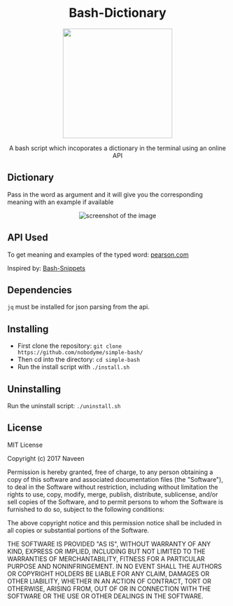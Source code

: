 
<div align="center">

# Bash-Dictionary

<img src="https://github.com/exercism/bash/blob/master/img/icon.png" height="250px" width="250px">

A bash script which incoporates a dictionary in the terminal using an online API

</div>

## Dictionary

Pass in the word as argument and it will give you the corresponding meaning with an example if available

<div align="center">

![screenshot of the image](https://github.com/nobodyme/simple-bash/blob/master/meaning.png)

</div>

## API Used

To get meaning and examples of the typed word: [pearson.com](http://developer.pearson.com/apis/dictionaries#/)

Inspired by: [Bash-Snippets](https://github.com/alexanderepstein/Bash-Snippets/blob/master/README.md)

## Dependencies

`jq` must be installed for json parsing from the api.

## Installing

  - First clone the repository: `git clone https://github.com/nobodyme/simple-bash/`
  - Then cd into the directory: `cd simple-bash`
  - Run the install script with
  `./install.sh`
  
## Uninstalling

Run the uninstall script: `./uninstall.sh`

## License

MIT License

Copyright (c) 2017 Naveen

Permission is hereby granted, free of charge, to any person obtaining a copy of this software and associated documentation files (the "Software"), to deal in the Software without restriction, including without limitation the rights to use, copy, modify, merge, publish, distribute, sublicense, and/or sell copies of the Software, and to permit persons to whom the Software is furnished to do so, subject to the following conditions:

The above copyright notice and this permission notice shall be included in all copies or substantial portions of the Software.

THE SOFTWARE IS PROVIDED "AS IS", WITHOUT WARRANTY OF ANY KIND, EXPRESS OR IMPLIED, INCLUDING BUT NOT LIMITED TO THE WARRANTIES OF MERCHANTABILITY, FITNESS FOR A PARTICULAR PURPOSE AND NONINFRINGEMENT. IN NO EVENT SHALL THE AUTHORS OR COPYRIGHT HOLDERS BE LIABLE FOR ANY CLAIM, DAMAGES OR OTHER LIABILITY, WHETHER IN AN ACTION OF CONTRACT, TORT OR OTHERWISE, ARISING FROM, OUT OF OR IN CONNECTION WITH THE SOFTWARE OR THE USE OR OTHER DEALINGS IN THE SOFTWARE.
